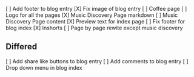 [ ] Add footer to blog entry
[X] Fix image of blog entry
[ ] Coffee page
[ ] Logo for all the pages
[X] Music Discovery Page markdown
[ ] Music Discovery Page content
[X] Preview text for index page
[ ] Fix footer for blog index
[X] Inshorts
[ ] Page by page rewite except music discovery

## Differed
[ ] Add share like buttons to blog entry
[ ] Add comments to blog entry
[ ] Drop down menu in blog index    
